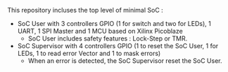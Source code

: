 This repository incluses the top level of minimal SoC :
- SoC User with 3 controllers GPIO (1 for switch and two for LEDs), 1 UART, 1 SPI Master and 1 MCU based on Xilinx Picoblaze
  - SoC User includes safety features : Lock-Step or TMR.
- SoC Supervisor with 4 controllers GPIO (1 to reset the SoC User, 1 for LEDs, 1 to read error Vector and 1 to mask errors)
  - When an error is detected, the SoC Supervisor reset the SoC User.
